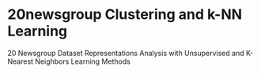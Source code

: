 # 20newsgroup Clustering and k-NN Learning
20 Newsgroup Dataset Representations Analysis with Unsupervised and K-Nearest Neighbors Learning Methods
